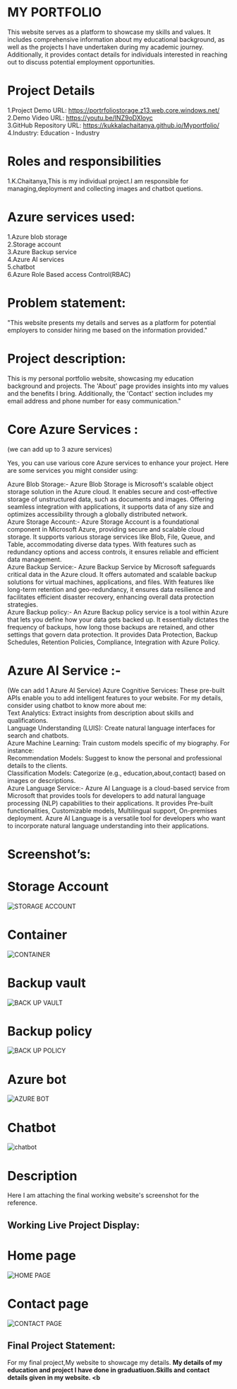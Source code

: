 # MY PORTFOLIO
This website serves as a platform to showcase my skills and values. It includes comprehensive information about my educational background, as well as the projects I have undertaken during my academic journey. Additionally, it provides contact details for individuals interested in reaching out to discuss potential employment opportunities.
# Project Details
1.Project Demo URL: https://portrfoliostorage.z13.web.core.windows.net/ <br />
2.Demo Video URL: https://youtu.be/INZ9oDXloyc <br />
3.GitHub Repository URL: https://kukkalachaitanya.github.io/Myportfolio/<br />
4.Industry: Education - Industry


# Roles and responsibilities
1.K.Chaitanya,This is my individual project.I am responsible for managing,deployment and collecting images and chatbot quetions. <br />

# Azure services used:
1.Azure blob storage <br />
2.Storage account <br />
3.Azure Backup service <br />
4.Azure AI services <br />
5.chatbot <br />
6.Azure Role Based access Control(RBAC) <br />

# Problem statement:
"This website presents my details and serves as a platform for potential employers to consider hiring me based on the information provided."

# Project description: 
This is my personal portfolio website, showcasing my education background and projects. The 'About' page provides insights into my values and the benefits I bring. Additionally, the 'Contact' section includes my email address and phone number for easy communication."

# Core Azure Services :
(we can add up to 3 azure services)

Yes, you can use various core Azure services to enhance your project. Here are some services you might consider using:

Azure Blob Storage:- Azure Blob Storage is Microsoft's scalable object storage solution in the Azure cloud. It enables secure and cost-effective storage of unstructured data, such as documents and images. Offering seamless integration with applications, it supports data of any size and optimizes accessibility through a globally distributed network. <br />
Azure Storage Account:- Azure Storage Account is a foundational component in Microsoft Azure, providing secure and scalable cloud storage. It supports various storage services like Blob, File, Queue, and Table, accommodating diverse data types. With features such as redundancy options and access controls, it ensures reliable and efficient data management. <br />
Azure Backup Service:- Azure Backup Service by Microsoft safeguards critical data in the Azure cloud. It offers automated and scalable backup solutions for virtual machines, applications, and files. With features like long-term retention and geo-redundancy, it ensures data resilience and facilitates efficient disaster recovery, enhancing overall data protection strategies. <br />
Azure Backup policy:- An Azure Backup policy service  is a tool within Azure that lets you define how your data gets backed up. It essentially dictates the frequency of backups, how long those backups are retained, and other settings that govern data protection. It provides Data Protection, Backup Schedules, Retention Policies, Compliance, Integration with Azure Policy. <br />

# Azure AI Service :-
(We can add 1 Azure AI Service)
Azure Cognitive Services: These pre-built APIs enable you to add intelligent features to your website. For my details, consider using chatbot to know more about me: <br />
Text Analytics: Extract insights from description about skills and qualifications. <br />
Language Understanding (LUIS): Create natural language interfaces for search and chatbots. <br />
Azure Machine Learning: Train custom models specific of my biography. For instance: <br />
Recommendation Models: Suggest to know the personal and professional details to the clients. <br />
Classification Models: Categorize (e.g., education,about,contact) based on images or descriptions. <br />
Azure Language Service:- Azure AI Language is a cloud-based service from Microsoft that provides tools for developers to add natural language processing (NLP) capabilities to their applications. It provides Pre-built functionalities, Customizable models, Multilingual support, On-premises deployment. Azure AI Language is a versatile tool for developers who want to incorporate natural language understanding into their applications.

# Screenshot’s:
# Storage Account
![STORAGE ACCOUNT](https://github.com/KukkalaChaitanya/Myportfolio/assets/167077990/42a44058-eaa5-4ad4-a53f-5634f8ff46d6)
# Container
![CONTAINER](https://github.com/KukkalaChaitanya/Myportfolio/assets/167077990/b3808a55-21d0-4896-9f5a-aa740cc9069d)
# Backup vault
![BACK UP VAULT](https://github.com/KukkalaChaitanya/Myportfolio/assets/167077990/8d0a9bc9-c7bf-4d68-ab32-16d40b56c12b)
# Backup policy
![BACK UP POLICY](https://github.com/KukkalaChaitanya/Myportfolio/assets/167077990/e5567a81-54d7-4d1e-a8bb-c4701ae03bf7)
# Azure bot
![AZURE BOT](https://github.com/KukkalaChaitanya/Myportfolio/assets/167077990/7adb1008-b5fd-43ed-b5f7-4a85932d3065)
# Chatbot
![chatbot](https://github.com/KukkalaChaitanya/Myportfolio/assets/167077990/3771a929-4f9e-465d-aa25-318aeab9a157)
# Description
Here I am attaching the final working website's screenshot for the reference.

## Working Live Project Display:
# Home page
![HOME PAGE](https://github.com/KukkalaChaitanya/Myportfolio/assets/167077990/50e73ad4-9e99-49ae-999d-73599a4c442b)
# Contact page
![CONTACT PAGE](https://github.com/KukkalaChaitanya/Myportfolio/assets/167077990/4bd39939-ba8c-4599-8c57-ac7d81940c39)
## Final Project Statement:
For my final project,My website to showcage my details. <b />
My details of my education and project I have done in graduatiuon.Skills and contact details given in my website. <b 






